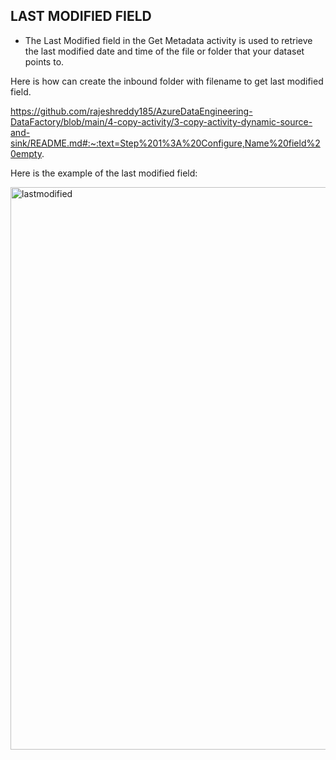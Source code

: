 ## **LAST MODIFIED FIELD**

- The Last Modified field in the Get Metadata activity is used to retrieve 
  the last modified date and time of the file or folder that your dataset points to.

Here is how can create the inbound folder with filename to get last modified field.

https://github.com/rajeshreddy185/AzureDataEngineering-DataFactory/blob/main/4-copy-activity/3-copy-activity-dynamic-source-and-sink/README.md#:~:text=Step%201%3A%20Configure,Name%20field%20empty.

Here is the example of the last modified field:

<img width="900" alt="lastmodified" src="" />